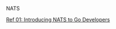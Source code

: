 NATS

[Ref 01: Introducing NATS to Go Developers](https://shijuvar.medium.com/introducing-nats-to-go-developers-3cfcb98c21d0)
